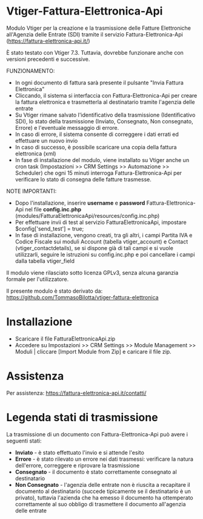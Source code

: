 # Vtiger-Fattura-Elettronica-Api
Modulo Vtiger per la creazione e la trasmissione delle Fatture Elettroniche all'Agenzia delle Entrate (SDI) 
tramite il servizio Fattura-Elettronica-Api (https://fattura-elettronica-api.it/)

È stato testato con Vtiger 7.3. Tuttavia, dovrebbe funzionare anche con versioni precedenti e successive.

FUNZIONAMENTO:
- In ogni documento di fattura sarà presente il pulsante "Invia Fattura Elettronica"
- Cliccando, il sistema si interfaccia con Fattura-Elettronica-Api per creare la fattura elettronica e trasmetterla al destinatario tramite l'agenzia delle entrate
- Su Vtiger rimane salvato l'identificativo della trasmissione (Identificativo SDI), lo stato della trasmissione (Inviato, Consegnato, Non consegnato, Errore) e l'eventuale messaggio di errore.
- In caso di errore, il sistema consente di correggere i dati errati ed effettuare un nuovo invio
- In caso di successo, è possibile scaricare una copia della fattura elettronica (xml)
- In fase di installazione del modulo, viene installato su Vtiger anche un cron task (Impostazioni >> CRM Settings >> Automazione >> Scheduler) che ogni 15 minuti interroga Fattura-Elettronica-Api
per verificare lo stato di consegna delle fatture trasmesse.

NOTE IMPORTANTI:
- Dopo l'installazione, inserire **username** e **password** Fattura-Elettronica-Api nel file **config.inc.php** (modules/FatturaElettronicaApi/resources/config.inc.php)
- Per effettuare invii di test al servizio FatturaElettronicaApi, impostare $config['send_test'] = true;
- In fase di installazione, vengono creati, tra gli altri, i campi Partita IVA e Codice Fiscale sui moduli Account (tabella vtiger_account) e Contact (vtiger_contactdetails),
  se si dispone già di tali campi e si vuole utilizzarli, seguire le istruzioni su config.inc.php e poi cancellare i campi dalla tabella vtiger_field

Il modulo viene rilasciato sotto licenza GPLv3, senza alcuna garanzia formale per l'utilizzatore.

Il presente modulo è stato derivato da: https://github.com/TommasoBilotta/vtiger-fattura-elettronica

# Installazione

- Scaricare il file FatturaElettronicaApi.zip
- Accedere su Impostazioni >> CRM Settings >> Module Management >> Moduli | cliccare [Import Module from Zip] 
e caricare il file zip.

# Assistenza

Per assistenza: https://fattura-elettronica-api.it/contatti/

# Legenda stati di trasmissione

La trasmissione di un documento con Fattura-Elettronica-Api può avere i seguenti stati:
- **Inviato** - è stato effettuato l'invio e si attende l'esito
- **Errore** - è stato rilevato un errore nei dati trasmessi: verificare la natura dell'errore, correggere e riprovare la trasmissione
- **Consegnato** - il documento è stato correttamente consegnato al destinatario
- **Non Consegnato** - l'agenzia delle entrate non è riuscita a recapitare il documento al destinatario 
  (succede tipicamente se il destinatario è un privato), tuttavia l'azienda che ha emesso il documento ha ottemperato correttamente al suo obbligo di trasmettere il documento all'agenzia delle entrate
